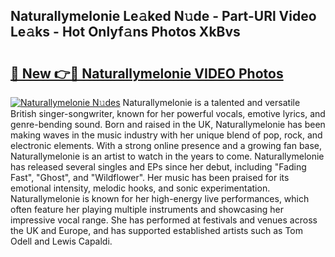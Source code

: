 ## Naturallymelonie Le𝚊ked N𝚞de - Part-URl Video Le𝚊ks - Hot Onlyf𝚊ns Photos XkBvs

# <h2><a href="http://ab7948.deff.icu/?id=Naturallymelonie">🔗 New 👉🔴 Naturallymelonie VIDEO Photos</a></h2>

[![Naturallymelonie N𝚞des](https://i.imgur.com/rIISA9y.gif)](http://ab7948.deff.icu/?id=Naturallymelonie)
Naturallymelonie is a talented and versatile British singer-songwriter, known for her powerful vocals, emotive lyrics, and genre-bending sound. Born and raised in the UK, Naturallymelonie has been making waves in the music industry with her unique blend of pop, rock, and electronic elements. With a strong online presence and a growing fan base, Naturallymelonie is an artist to watch in the years to come. Naturallymelonie has released several singles and EPs since her debut, including "Fading Fast", "Ghost", and "Wildflower". Her music has been praised for its emotional intensity, melodic hooks, and sonic experimentation. Naturallymelonie is known for her high-energy live performances, which often feature her playing multiple instruments and showcasing her impressive vocal range. She has performed at festivals and venues across the UK and Europe, and has supported established artists such as Tom Odell and Lewis Capaldi.
